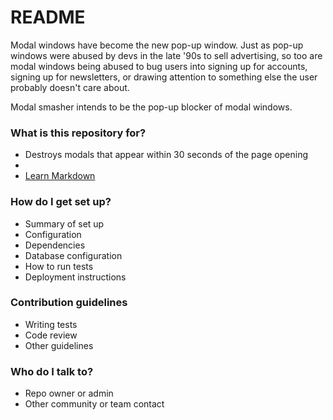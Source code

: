 # README #

Modal windows have become the new pop-up window. Just as pop-up windows were abused by devs in the late '90s to sell advertising, so too are modal windows being abused to bug users into signing up for accounts, signing up for newsletters, or drawing attention to something else the user probably doesn't care about.

Modal smasher intends to be the pop-up blocker of modal windows.

### What is this repository for? ###

* Destroys modals that appear within 30 seconds of the page opening
* 
* [Learn Markdown](https://bitbucket.org/tutorials/markdowndemo)

### How do I get set up? ###

* Summary of set up
* Configuration
* Dependencies
* Database configuration
* How to run tests
* Deployment instructions

### Contribution guidelines ###

* Writing tests
* Code review
* Other guidelines

### Who do I talk to? ###

* Repo owner or admin
* Other community or team contact